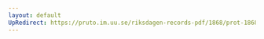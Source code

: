 ```yaml
---
layout: default
UpRedirect: https://pruto.im.uu.se/riksdagen-records-pdf/1868/prot-1868--ak--502/prot-1868--ak--502_028.pdf
---
```

